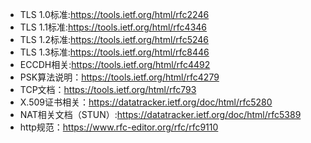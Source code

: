 - TLS 1.0标准:https://tools.ietf.org/html/rfc2246
- TLS 1.1标准:https://tools.ietf.org/html/rfc4346
- TLS 1.2标准:https://tools.ietf.org/html/rfc5246
- TLS 1.3标准:https://tools.ietf.org/html/rfc8446
- ECCDH相关:https://tools.ietf.org/html/rfc4492
- PSK算法说明：https://tools.ietf.org/html/rfc4279
- TCP文档：https://tools.ietf.org/html/rfc793
- X.509证书相关：https://datatracker.ietf.org/doc/html/rfc5280
- NAT相关文档（STUN）:https://datatracker.ietf.org/doc/html/rfc5389
- http规范：https://www.rfc-editor.org/rfc/rfc9110
